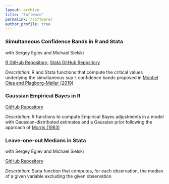```yaml
---
layout: archive
title: "Software"
permalink: /software/
author_profile: true
---
```


### Simultaneous Confidence Bands in R and Stata
with Sergey Egiev and Michael Sielski

[R GitHub Repository](https://github.com/ryanedmundkessler/simultaneous_confidence_bands_r); [Stata GitHub Repository](https://github.com/ryanedmundkessler/simultaneous_confidence_bands_stata)

*Description*: R and Stata functions that compute the critical values underlying the simultaneous sup-t confidence bands proposed in [Montiel Olea and Plagborg-Møller (2019)](https://onlinelibrary.wiley.com/doi/full/10.1002/jae.2656)

### Gaussian Empirical Bayes in R

[GitHub Repository](https://github.com/ryanedmundkessler/gaussian_empirical_bayes)

*Description*: R functions to compute Empirical Bayes adjustments in a model with Gaussian-distributed estimates and a Gaussian prior following the approach of [Morris (1983)](https://www.jstor.org/stable/2287098)

### Leave-one-out Medians in Stata 
with Sergey Egiev and Michael Sielski

[GitHub Repository](https://github.com/ryanedmundkessler/leave_one_out_median)

*Description*: Stata function that computes, for each observation, the median of a given variable excluding the given observation
